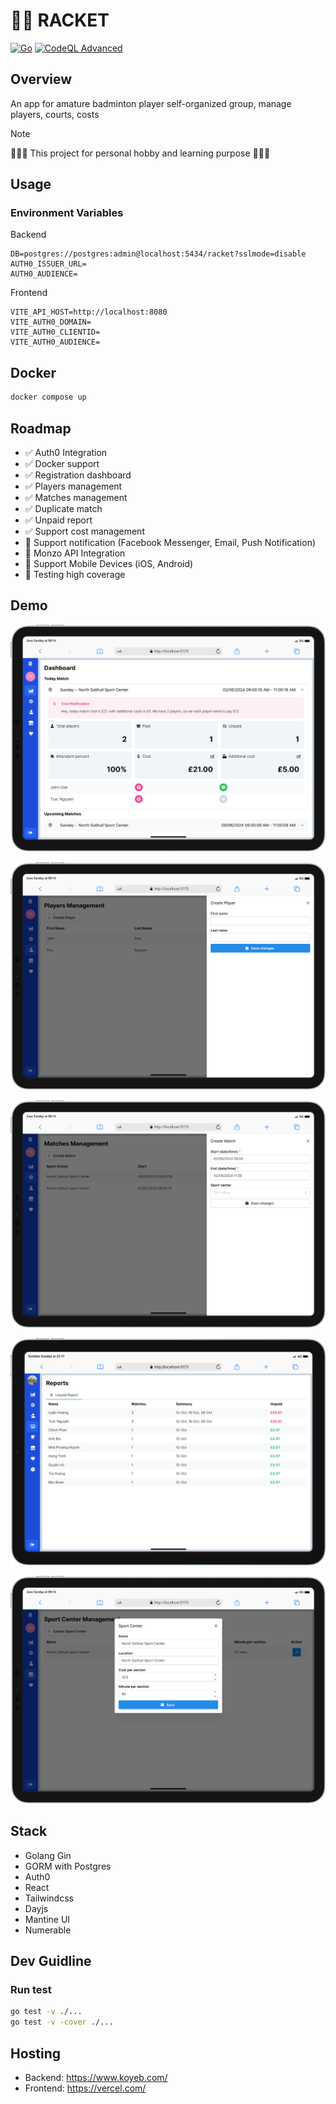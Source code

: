 # 🧜‍♀️ RACKET

[![Go](https://github.com/truc9/racket/actions/workflows/go.yml/badge.svg)](https://github.com/truc9/racket/actions/workflows/go.yml) [![CodeQL Advanced](https://github.com/truc9/racket/actions/workflows/codeql.yml/badge.svg)](https://github.com/truc9/racket/actions/workflows/codeql.yml)

## Overview
An app for amature badminton player self-organized group, manage players, courts, costs

> [!NOTE]
🚧🚧🚧 This project for personal hobby and learning purpose 🚧🚧🚧

## Usage
### Environment Variables

Backend
```
DB=postgres://postgres:admin@localhost:5434/racket?sslmode=disable
AUTH0_ISSUER_URL=
AUTH0_AUDIENCE=
```
Frontend
```
VITE_API_HOST=http://localhost:8080
VITE_AUTH0_DOMAIN=
VITE_AUTH0_CLIENTID=
VITE_AUTH0_AUDIENCE=
```
## Docker
```bash
docker compose up
```

## Roadmap
- ✅ Auth0 Integration
- ✅ Docker support
- ✅ Registration dashboard  
- ✅ Players management
- ✅ Matches management
- ✅ Duplicate match
- ✅ Unpaid report
- ✅ Support cost management
- 🚧 Support notification (Facebook Messenger, Email, Push Notification)
- 🚧 Monzo API Integration
- 🚧 Support Mobile Devices (iOS, Android)
- 🚧 Testing high coverage

## Demo
![demo](art/iPad-PRO-11-dashboard.png "Dashboard")

![demo](art/iPad-PRO-11-players.png "Players")

![demo](art/iPad-PRO-11-matches.png "Matches")

![demo](art/iPad-Air-4-unpaid-report.png "Unpaid Report")

![demo](art/iPad-PRO-11-sportcenters.png "Sport Centers")

## Stack
- Golang Gin
- GORM with Postgres
- Auth0
- React
- Tailwindcss
- Dayjs
- Mantine UI
- Numerable


## Dev Guidline
### Run test
```bash
go test -v ./...
go test -v -cover ./...
```

## Hosting
- Backend: https://www.koyeb.com/
- Frontend: https://vercel.com/
